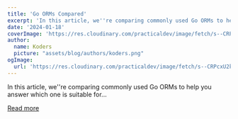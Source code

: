 ```yaml
---
title: 'Go ORMs Compared'
excerpt: 'In this article, we''re comparing commonly used Go ORMs to help you answer which one is suitable for...'
date: '2024-01-18'
coverImage: 'https://res.cloudinary.com/practicaldev/image/fetch/s--CRPcxU2k--/c_imagga_scale,f_auto,fl_progressive,h_420,q_auto,w_1000/https://dev-to-uploads.s3.amazonaws.com/uploads/articles/c7qquaa596a4pv1mdw77.png'
author:
  name: Koders
  picture: "assets/blog/authors/koders.png"
ogImage:
  url: 'https://res.cloudinary.com/practicaldev/image/fetch/s--CRPcxU2k--/c_imagga_scale,f_auto,fl_progressive,h_420,q_auto,w_1000/https://dev-to-uploads.s3.amazonaws.com/uploads/articles/c7qquaa596a4pv1mdw77.png'
---
```


In this article, we''re comparing commonly used Go ORMs to help you answer which one is suitable for...

[Read more](https://dev.to/encore/go-orms-compared-2c8g)
